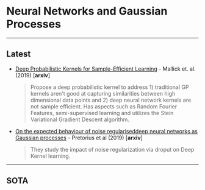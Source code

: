 # Neural Networks and Gaussian Processes




---
## Latest

* [Deep Probabilistic Kernels for Sample-Efficient Learning](https://paperswithcode.com/paper/deep-probabilistic-kernels-for-sample) - Mallick et. al. (2019) [**arxiv**]
  > Propose a deep probabilistic kernel to address 1) traditional GP kernels aren't good at capturing similarities between high dimensional data points and 2) deep neural network kernels are not sample efficient. Has aspects such as Random Fourier Features, semi-supervised learning and utilizes the Stein Variational Gradient Descent algorithm.
* [On the expected behaviour of noise regulariseddeep neural networks as Gaussian processes](https://paperswithcode.com/paper/on-the-expected-behaviour-of-noise) - Pretorius et al (2019) [**arxiv**]
  > They study the impact of noise regularization via droput on Deep Kernel learning.

---
## SOTA